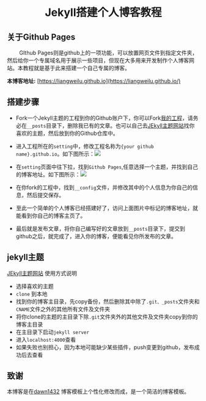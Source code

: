 
# <center>Jekyll搭建个人博客教程<center>  

## 关于Github Pages
&emsp;&emsp; GIthub Pages则是github上的一项功能，可以放置网页文件到指定文件夹，然后给你一个专属域名用于展示一些项目，但现在大多用来开发制作个人博客网站。本教程就是基于此来搭建一个自己专属的博客。  

__本博客地址:__ [https://liangweilu.github.io](https://liangweilu.github.io/)

## 搭建步骤  

- Fork一个Jekyll主题的工程到你的Github账户下，你可以Fork[我的工程](https://github.com/byeluliangwei/byeluliangwei.github.io)，请务必在`__posts`目录下，删除我已有的文章。也可以自己去[JEkyll主题网站](http://jekyllthemes.org)找你喜欢的主题，然后放到你的Github仓库中。  

- 进入工程所在的`setting`中，修改工程名称为`{your github name}.github.io`。如下图所示：![](https://byeluliangwei.github.io/images/readme/step1.png)  

- 在`setting`页面中往下拉，找到`Github Pages`,任意选择一个主题，并找到自己的博客地址。如下图所示：![](https://byeluliangwei.github.io/images/readme/step2.png)  

- 在你fork的工程中，找到`__config`文件，并修改其中的个人信息为你自己的信息，然后提交保存。

- 至此一个简单的个人博客已经搭建好了，访问上面图片中标记的博客地址，就能看到你自己的博客主页了。  

- 最后就是发布文章，将你自己编写好的文章放到`__posts`目录下，提交到github之后，就完成了，进入你的博客，便能看见你所发布的文章。

## jekyll主题

[JEkyll主题网站](http://jekyllthemes.org) 使用方式说明
- 选择喜欢的主题
- `clone` 到本地
- 找到你的博客主目录，先copy备份，然后删除其中除了`.git、_posts`文件夹和`CNAME`文件之外的其他所有文件及文件夹
- 将你clone的主题的主目录下除`.git`文件夹外的其他文件及文件夹copy到你的博客主目录
- 在主目录下启动`jekyll server`
- 进入`localhost:4000`查看
- 如果失败也别担心，因为本地可能缺少某些插件，push变更到github，发布成功后去查看  

## 致谢

本博客是在[dawn1432](https://dawn1432.github.io) 博客模板上个性化修改而成，是一个简洁的博客模板。
